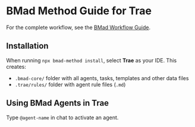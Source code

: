 # BMad Method Guide for Trae

For the complete workflow, see the [BMad Workflow Guide](../bmad-workflow-guide.md).

## Installation

When running `npx bmad-method install`, select **Trae** as your IDE. This creates:

- `.bmad-core/` folder with all agents, tasks, templates and other data files
- `.trae/rules/` folder with agent rule files (`.md`)

## Using BMad Agents in Trae

Type `@agent-name` in chat to activate an agent.
